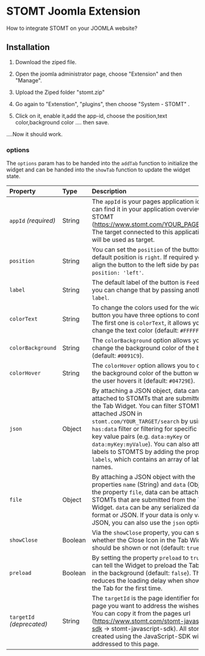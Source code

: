 # STOMT Joomla Extension

How to integrate STOMT on your JOOMLA website?

## Installation

1. Download the ziped file.


3. Open the joomla administrator page, choose "Extension" and then "Manage".

4. Upload the Ziped folder "stomt.zip" 

5. Go again to "Extenstion", "plugins", then choose "System - STOMT" .

6. Click on it, enable it,add the app-id, choose the position,text color,background color .... then save.

....Now it should work.

### options
The `options` param has to be handed into the `addTab` function to initialize the widget and can be handed into the `showTab` function to update the widget state.

| Property | Type | Description |
| :--- | :--- | :--- |
| `appId` _(required)_ | String | The `appId` is your pages application id. You can find it in your application overview in STOMT (https://www.stomt.com/YOUR_PAGE/apps). The target connected to this application id will be used as target. |
| `position` | String | You can set the `position` of the button, the default position is `right`. If required you can align the button to the left side by passing `position: 'left'`. |
| `label` | String | The default label of the button is `Feedback`, you can change that by passing another `label`. |
| `colorText` | String | To change the colors used for the widget button you have three options to configure. The first one is `colorText`, it allows you to change the text color (default: `#FFFFFF`). |
| `colorBackground` | String | The `colorBackground` option allows you to change the background color of the button (default: `#0091C9`). |
| `colorHover` | String | The `colorHover` option allows you to change the background color of the button when the user hovers it (default: `#04729E`). |
| `json` | Object | By attaching a JSON object, data can be attached to STOMTs that are submitted from the Tab Widget. You can filter STOMTS with attached JSON in `stomt.com/YOUR_TARGET/search` by using the `has:data` filter or filtering for specific keys or key value pairs (e.g. `data:myKey` or `data:myKey:myValue`). You can also attach labels to STOMTS by adding the property `labels`, which contains an array of label names. |
| `file` | Object | By attaching a JSON object with the properties `name` (String) and `data` (Object) to the property `file`, data can be attached to STOMTs that are submitted from the Tab Widget. `data` can be any serialized data format or JSON. If your data is only valid JSON, you can also use the `json` option. |
| `showClose` | Boolean | Via the `showClose` property, you can specify whether the Close Icon in the Tab Widget should be shown or not (default: `true`). |
| `preload` | Boolean | By setting the property `preload` to `true`, you can tell the Widget to preload the Tab iframe in the background (default: `false`). This reduces the loading delay when showing the Tab for the first time. |
| `targetId` _(deprecated)_ | String | The `targetId` is the page identifier for the page you want to address the wishes to. You can copy it from the pages url (https://www.stomt.com/stomt-javascript-sdk -> stomt-javascript-sdk). All stomts created using the JavaScript-SDK will be addressed to this page. |
